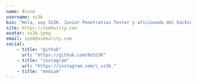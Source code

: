 ```yaml
---
name: Bruno
username: ss3k
bio: "Hola, soy SS3K. Junior Penetration Tester y aficionado del hacking"
site: https://ssekurity.con
avatar: ss3k.jpeg
email: ssek@ssekurity.com
social:
    - title: "github"
      url: "https://github.com/0xSS3K"
    - title: "instagram"
      url: "https://instagram.com/\_ss3k_"
    - title: "medium"
---
```

